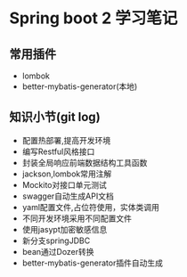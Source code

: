 # Spring boot 2 学习笔记

## 常用插件
- lombok
- better-mybatis-generator(本地)

## 知识小节(git log)
- 配置热部署,提高开发环境
- 编写Restful风格接口
- 封装全局响应前端数据结构工具函数
- jackson,lombok常用注解
- Mockito对接口单元测试
- swagger自动生成API文档
- yaml配置文件,占位符使用，实体类调用
- 不同开发环境采用不同配置文件
- 使用jasypt加密敏感信息
- 新分支springJDBC
- bean通过Dozer转换
- better-mybatis-generator插件自动生成